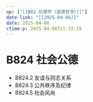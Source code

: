 ```yaml
---
up: ["[[B82 伦理学（道德哲学）]]"]
date-link: "[[2025-04-06]]"
date: 2025-04-06
ctime-p: 2025-04-06T21:33:19
---
```


# B824 社会公德

- B824.2 友谊与同志关系
- B824.3 公共秩序及纪律
- B824.5 社会风尚
